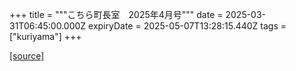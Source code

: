 +++
title = """こちら町長室　2025年4月号"""
date = 2025-03-31T06:45:00.000Z
expiryDate = 2025-05-07T13:28:15.440Z
tags = ["kuriyama"]
+++


[[source]](https://www.town.kuriyama.hokkaido.jp/site/mayor/31122.html)
